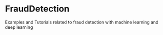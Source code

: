 # FraudDetection
Examples and Tutorials related to fraud detection with machine learning and deep learning

